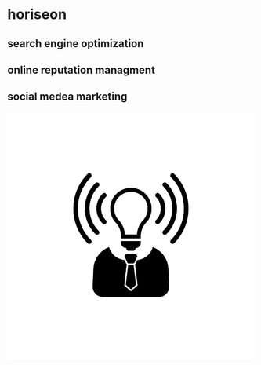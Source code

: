 # horiseon

## search engine optimization

## online reputation managment

## social medea marketing

![alt text](./assets/images/brand-awareness.png)

